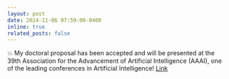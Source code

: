 ```yaml
---
layout: post
date: 2024-11-06 07:59:00-0400
inline: true
related_posts: false
---
```


:boom: My doctoral proposal has been accepted and will be presented at the 39th Association for the Advancement of Artificial Intelligence (AAAI), one of the leading conferences in Artificial Intelligence!
 <a href="https://aaai.org/conference/aaai/aaai-25/">Link</a>

 <!-- 🎉 :tada: – Party popper
🎊 :confetti_ball: – Confetti ball
🏆 :trophy: – Trophy
🚀 :rocket: – Rocket (for achievements or launches)
🌟 :star2: – Glowing star
✨ :sparkles: – Sparkles
🔥 :fire: – Fire (for something exciting or impressive)
🎖️ :medal_military: – Medal
💫 :dizzy: – Swirling stars (for success or excitement)
🥳 :partying_face: – Partying face
🥇 :1st_place_medal: – First place medal
💥 :boom: – Boom/explosion (for big announcements -->